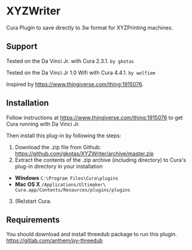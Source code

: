 # XYZWriter
Cura Plugin to save directly to 3w format for XYZPrinting machines.

## Support
Tested on the Da Vinci Jr. with Cura 2.3.1. `by gkotas`

Tested on the Da Vinci Jr 1.0 Wifi with Cura 4.4.1. `by wolfiem` 

Inspired by https://www.thingiverse.com/thing:1915076.

## Installation
Follow instructions at https://www.thingiverse.com/thing:1915076 to get Cura running with Da Vinci Jr.

Then install this plug-in by following the steps:

1. Download the .zip file from Github: https://github.com/gkotas/XYZWriter/archive/master.zip
2. Extract the contents of the .zip archive (including directory) to Cura's plug-in directory in your installation 
* **Windows** `C:\Program Files\Cura\plugins`
* **Mac OS X** `/Applications/Ultimaker\ Cura.app/Contents/Resources/plugins/plugins`
3. (Re)start Cura.

## Requirements
You should download and install threedub package to run this plugin.
https://gitlab.com/anthem/py-threedub

